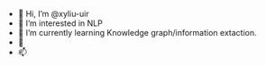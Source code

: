 - 👋 Hi, I’m @xyliu-uir
- 👀 I’m interested in NLP
- 🌱 I’m currently learning Knowledge graph/information extaction.
- 💞️
- 📫

<!---
xyliu-uir/xyliu-uir is a ✨ special ✨ repository because its `README.md` (this file) appears on your GitHub profile.
You can click the Preview link to take a look at your changes.
--->
